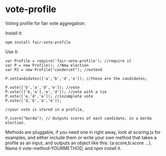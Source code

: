 vote-profile
============

Voting profile for fair vote aggregation. 

Install it:

    npm install fair-vote-profile

Use it:

    var Profile = require('fair-vote-profile'); //require it
    var P = new Profile(); //New election
    var P2 = new Profile("condercet"); //extend

    P.setCandidates(['a','b','d','e']); //these are the candidates;
   
    P.vote(['b','a','d','e']); //vote
    P.vote([['b,'a'],'e','d']); //vote with a tie
    P.vote(['e,'d','a']); //incomplete vote
    P.vote(['d,'b','a','e']);
    
    //your vote is stored in a profile, 
   
    P.score("borda"); // Outputs scores of each candidate, in a borda election.
    

Methods are pluggable, if you need one in right away, look at scoring.js for examples, and either
include them or write your own method that takes a profile as an input, and outputs an object like this: {a:score,b:score ...}. Name it vote-method-YOURMETHOD, and npm install it.
    
   


